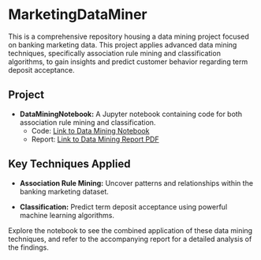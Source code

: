 # MarketingDataMiner
This is a comprehensive repository housing a data mining project focused on banking marketing data. This project applies advanced data mining techniques, specifically association rule mining and classification algorithms, to gain insights and predict customer behavior regarding term deposit acceptance.

## Project

- **DataMiningNotebook:** A Jupyter notebook containing code for both association rule mining and classification.
    - Code: [Link to Data Mining Notebook](path/to/your/notebook.ipynb)
    - Report: [Link to Data Mining Report PDF](https://github.com/faridasimaika/MarketingDataMiner/blob/main/Data%20Mining%20Project%20Report.pdf)

## Key Techniques Applied

- **Association Rule Mining:** Uncover patterns and relationships within the banking marketing dataset.
    
- **Classification:** Predict term deposit acceptance using powerful machine learning algorithms.

Explore the notebook to see the combined application of these data mining techniques, and refer to the accompanying report for a detailed analysis of the findings.
